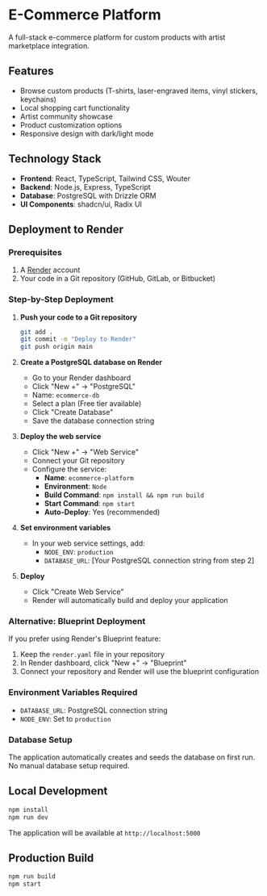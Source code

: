 # E-Commerce Platform

A full-stack e-commerce platform for custom products with artist marketplace integration.

## Features

- Browse custom products (T-shirts, laser-engraved items, vinyl stickers, keychains)
- Local shopping cart functionality
- Artist community showcase
- Product customization options
- Responsive design with dark/light mode

## Technology Stack

- **Frontend**: React, TypeScript, Tailwind CSS, Wouter
- **Backend**: Node.js, Express, TypeScript
- **Database**: PostgreSQL with Drizzle ORM
- **UI Components**: shadcn/ui, Radix UI

## Deployment to Render

### Prerequisites

1. A [Render](https://render.com) account
2. Your code in a Git repository (GitHub, GitLab, or Bitbucket)

### Step-by-Step Deployment

1. **Push your code to a Git repository**
   ```bash
   git add .
   git commit -m "Deploy to Render"
   git push origin main
   ```

2. **Create a PostgreSQL database on Render**
   - Go to your Render dashboard
   - Click "New +" → "PostgreSQL"
   - Name: `ecommerce-db`
   - Select a plan (Free tier available)
   - Click "Create Database"
   - Save the database connection string

3. **Deploy the web service**
   - Click "New +" → "Web Service"
   - Connect your Git repository
   - Configure the service:
     - **Name**: `ecommerce-platform`
     - **Environment**: `Node`
     - **Build Command**: `npm install && npm run build`
     - **Start Command**: `npm start`
     - **Auto-Deploy**: Yes (recommended)

4. **Set environment variables**
   - In your web service settings, add:
     - `NODE_ENV`: `production`
     - `DATABASE_URL`: [Your PostgreSQL connection string from step 2]

5. **Deploy**
   - Click "Create Web Service"
   - Render will automatically build and deploy your application

### Alternative: Blueprint Deployment

If you prefer using Render's Blueprint feature:

1. Keep the `render.yaml` file in your repository
2. In Render dashboard, click "New +" → "Blueprint"
3. Connect your repository and Render will use the blueprint configuration

### Environment Variables Required

- `DATABASE_URL`: PostgreSQL connection string
- `NODE_ENV`: Set to `production`

### Database Setup

The application automatically creates and seeds the database on first run. No manual database setup required.

## Local Development

```bash
npm install
npm run dev
```

The application will be available at `http://localhost:5000`

## Production Build

```bash
npm run build
npm start
```